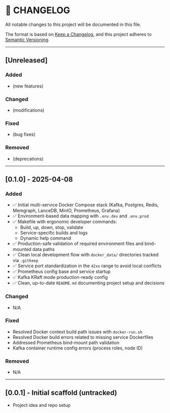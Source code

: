 # 🧩 CHANGELOG

All notable changes to this project will be documented in this file.

The format is based on [Keep a Changelog](https://keepachangelog.com/en/1.1.0/), and this project adheres to [Semantic Versioning](https://semver.org/).

---

## [Unreleased]

### Added
- (new features)

### Changed
- (modifications)

### Fixed
- (bug fixes)

### Removed
- (deprecations)

---

## [0.1.0] - 2025-04-08

### Added
- ✅ Initial multi-service Docker Compose stack (Kafka, Postgres, Redis, Memgraph, LanceDB, MinIO, Prometheus, Grafana)
- ✅ Environment-based data mapping with `.env.dev` and `.env.prod`
- ✅ Makefile with ergonomic developer commands:
  - Build, up, down, stop, validate
  - Service-specific builds and logs
  - Dynamic help command
- ✅ Production-safe validation of required environment files and bind-mounted data paths
- ✅ Clean local development flow with `docker_data/` directories tracked via `.gitkeep`
- ✅ Service port standardization in the `42xx` range to avoid local conflicts
- ✅ Prometheus config base and service startup
- ✅ Kafka KRaft mode production-ready config
- ✅ Clean, up-to-date `README.md` documenting project setup and decisions

### Changed
- N/A

### Fixed
- Resolved Docker context build path issues with `docker-run.sh`
- Resolved Docker build errors related to missing service Dockerfiles
- Addressed Prometheus bind-mount path validation
- Kafka container runtime config errors (process roles, node ID)

### Removed
- N/A

---

## [0.0.1] - Initial scaffold (untracked)
- Project idea and repo setup
